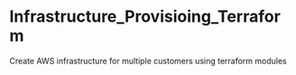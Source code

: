 # Infrastructure_Provisioing_Terraform
Create AWS infrastructure for multiple customers using terraform modules
